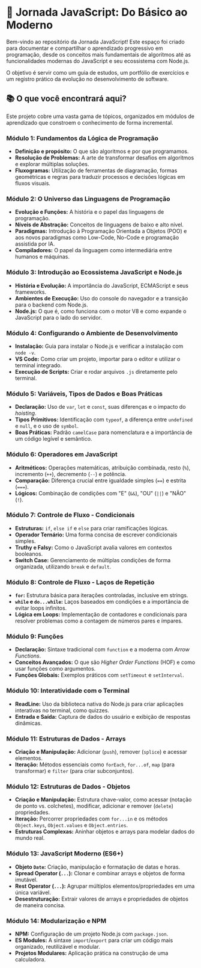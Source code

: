 # 🚀 Jornada JavaScript: Do Básico ao Moderno

Bem-vindo ao repositório da Jornada JavaScript! Este espaço foi criado para documentar e compartilhar o aprendizado progressivo em programação, desde os conceitos mais fundamentais de algoritmos até as funcionalidades modernas do JavaScript e seu ecossistema com Node.js.

O objetivo é servir como um guia de estudos, um portfólio de exercícios e um registro prático da evolução no desenvolvimento de software.

## 📚 O que você encontrará aqui?

Este projeto cobre uma vasta gama de tópicos, organizados em módulos de aprendizado que constroem o conhecimento de forma incremental.

### Módulo 1: Fundamentos da Lógica de Programação
- **Definição e propósito:** O que são algoritmos e por que programamos.
- **Resolução de Problemas:** A arte de transformar desafios em algoritmos e explorar múltiplas soluções.
- **Fluxogramas:** Utilização de ferramentas de diagramação, formas geométricas e regras para traduzir processos e decisões lógicas em fluxos visuais.

### Módulo 2: O Universo das Linguagens de Programação
- **Evolução e Funções:** A história e o papel das linguagens de programação.
- **Níveis de Abstração:** Conceitos de linguagens de baixo e alto nível.
- **Paradigmas:** Introdução à Programação Orientada a Objetos (POO) e aos novos paradigmas como Low-Code, No-Code e programação assistida por IA.
- **Compiladores:** O papel da linguagem como intermediária entre humanos e máquinas.

### Módulo 3: Introdução ao Ecossistema JavaScript e Node.js
- **História e Evolução:** A importância do JavaScript, ECMAScript e seus frameworks.
- **Ambientes de Execução:** Uso do console do navegador e a transição para o backend com Node.js.
- **Node.js:** O que é, como funciona com o motor V8 e como expande o JavaScript para o lado do servidor.

### Módulo 4: Configurando o Ambiente de Desenvolvimento
- **Instalação:** Guia para instalar o Node.js e verificar a instalação com `node -v`.
- **VS Code:** Como criar um projeto, importar para o editor e utilizar o terminal integrado.
- **Execução de Scripts:** Criar e rodar arquivos `.js` diretamente pelo terminal.

### Módulo 5: Variáveis, Tipos de Dados e Boas Práticas
- **Declaração:** Uso de `var`, `let` e `const`, suas diferenças e o impacto do *hoisting*.
- **Tipos Primitivos:** Identificação com `typeof`, a diferença entre `undefined` e `null`, e o uso de `symbol`.
- **Boas Práticas:** Padrão `camelCase` para nomenclatura e a importância de um código legível e semântico.

### Módulo 6: Operadores em JavaScript
- **Aritméticos:** Operações matemáticas, atribuição combinada, resto (`%`), incremento (`++`), decremento (`--`) e potência.
- **Comparação:** Diferença crucial entre igualdade simples (`==`) e estrita (`===`).
- **Lógicos:** Combinação de condições com "E" (`&&`), "OU" (`||`) e "NÃO" (`!`).

### Módulo 7: Controle de Fluxo - Condicionais
- **Estruturas:** `if`, `else if` e `else` para criar ramificações lógicas.
- **Operador Ternário:** Uma forma concisa de escrever condicionais simples.
- **Truthy e Falsy:** Como o JavaScript avalia valores em contextos booleanos.
- **Switch Case:** Gerenciamento de múltiplas condições de forma organizada, utilizando `break` e `default`.

### Módulo 8: Controle de Fluxo - Laços de Repetição
- **`for`:** Estrutura básica para iterações controladas, inclusive em strings.
- **`while` e `do...while`:** Laços baseados em condições e a importância de evitar loops infinitos.
- **Lógica em Loops:** Implementação de contadores e condicionais para resolver problemas como a contagem de números pares e ímpares.

### Módulo 9: Funções
- **Declaração:** Sintaxe tradicional com `function` e a moderna com *Arrow Functions*.
- **Conceitos Avançados:** O que são *Higher Order Functions* (HOF) e como usar funções como argumentos.
- **Funções Globais:** Exemplos práticos com `setTimeout` e `setInterval`.

### Módulo 10: Interatividade com o Terminal
- **ReadLine:** Uso da biblioteca nativa do Node.js para criar aplicações interativas no terminal, como quizzes.
- **Entrada e Saída:** Captura de dados do usuário e exibição de respostas dinâmicas.

### Módulo 11: Estruturas de Dados - Arrays
- **Criação e Manipulação:** Adicionar (`push`), remover (`splice`) e acessar elementos.
- **Iteração:** Métodos essenciais como `forEach`, `for...of`, `map` (para transformar) e `filter` (para criar subconjuntos).

### Módulo 12: Estruturas de Dados - Objetos
- **Criação e Manipulação:** Estrutura chave-valor, como acessar (notação de ponto vs. colchetes), modificar, adicionar e remover (`delete`) propriedades.
- **Iteração:** Percorrer propriedades com `for...in` e os métodos `Object.keys`, `Object.values` e `Object.entries`.
- **Estruturas Complexas:** Aninhar objetos e arrays para modelar dados do mundo real.

### Módulo 13: JavaScript Moderno (ES6+)
- **Objeto `Date`:** Criação, manipulação e formatação de datas e horas.
- **Spread Operator (`...`):** Clonar e combinar arrays e objetos de forma imutável.
- **Rest Operator (`...`):** Agrupar múltiplos elementos/propriedades em uma única variável.
- **Desestruturação:** Extrair valores de arrays e propriedades de objetos de maneira concisa.

### Módulo 14: Modularização e NPM
- **NPM:** Configuração de um projeto Node.js com `package.json`.
- **ES Modules:** A sintaxe `import`/`export` para criar um código mais organizado, reutilizável e modular.
- **Projetos Modulares:** Aplicação prática na construção de uma calculadora.
